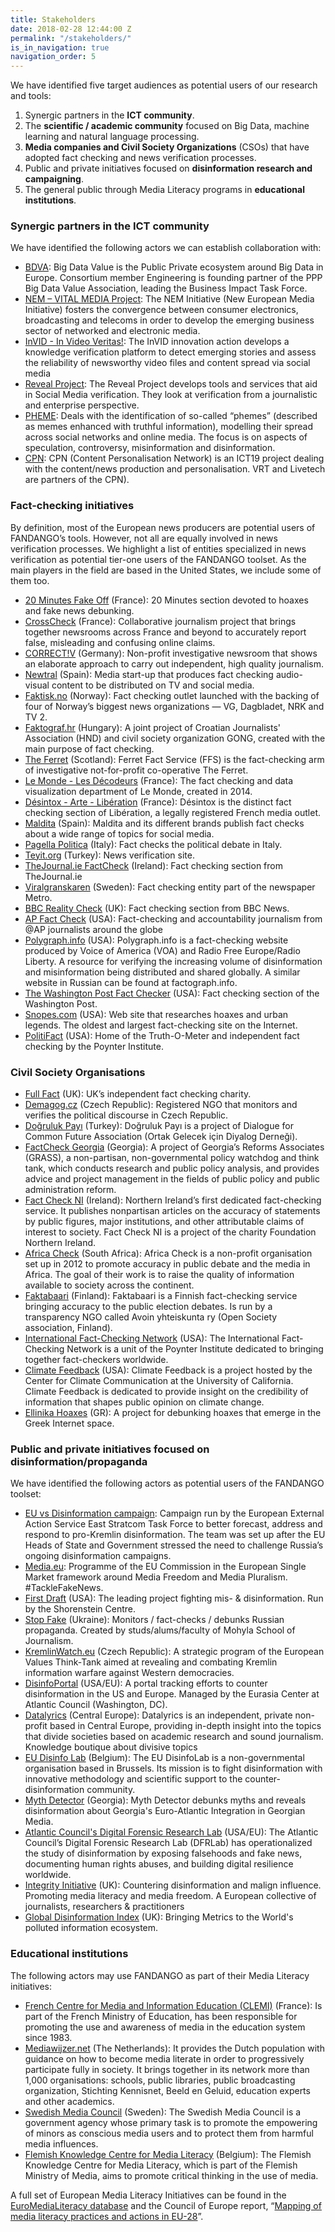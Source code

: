 ```yaml
---
title: Stakeholders
date: 2018-02-28 12:44:00 Z
permalink: "/stakeholders/"
is_in_navigation: true
navigation_order: 5
---
```


We have identified five target audiences as potential users of our research and tools:
1.  Synergic partners in the **ICT community**.
2.  The **scientific / academic community** focused on Big Data, machine learning and natural language processing.
3.  **Media companies and Civil Society Organizations** (CSOs) that have adopted fact checking and news verification processes.
4.  Public and private initiatives focused on **disinformation research and campaigning**.
5.  The general public through Media Literacy programs in **educational institutions**.

### Synergic partners in the ICT community

We have identified the following actors we can establish collaboration with:

- [BDVA](http://www.bdva.eu): Big Data Value is the Public Private ecosystem around Big Data in Europe. Consortium member Engineering is founding partner of the PPP Big Data Value Association, leading the Business Impact Task Force.
- [NEM – VITAL MEDIA Project](https://nem-initiative.org/): The NEM Initiative (New European Media Initiative) fosters the convergence between consumer electronics, broadcasting and telecoms in order to develop the emerging business sector of networked and electronic media.
- [InVID - In Video Veritas!](https://www.invid-project.eu): The InVID innovation action develops a knowledge verification platform to detect emerging stories and assess the reliability of newsworthy video files and content spread via social media
- [Reveal Project](https://revealproject.eu): The Reveal Project develops tools and services that aid in Social Media verification. They look at verification from a journalistic and enterprise perspective.
- [PHEME](https://www.pheme.eu): Deals with the identification of so-called “phemes” (described as memes enhanced with truthful information), modelling their spread across social networks and online media. The focus is on aspects of speculation, controversy, misinformation and disinformation.
- [CPN](): CPN (Content Personalisation Network) is an ICT19 project dealing with the content/news production and personalisation. VRT and Livetech are partners of the CPN).

### Fact-checking initiatives

By definition, most of the European news producers are potential users of FANDANGO’s tools. However, not all are equally involved in news verification processes. We highlight a list of entities specialized in news verification as potential tier-one users of the FANDANGO toolset. As the main players in the field are based in the United States, we include some of them too.

- [20 Minutes Fake Off](https://www.20minutes.fr/societe/desintox/) (France): 20 Minutes section devoted to hoaxes and fake news debunking.
- [CrossCheck](https://crosscheck.firstdraftnews.org/france-en/) (France): Collaborative journalism project that brings together newsrooms across France and beyond to accurately report false, misleading and confusing online claims.
- [CORRECT!V](https://correctiv.org/en/correctiv/) (Germany): Non-profit investigative newsroom that shows an elaborate approach to carry out independent, high quality journalism.
- [Newtral](https://www.lasexta.com/programas/el-objetivo/) (Spain): Media start-up that produces fact checking audio-visual content to be distributed on TV and social media.
- [Faktisk.no](https://www.faktisk.no) (Norway): Fact checking outlet launched with the backing of four of Norway’s biggest news organizations — VG, Dagbladet, NRK and TV 2.
- [Faktograf.hr](https://faktograf.hr) (Hungary): A joint project of Croatian Journalists' Association (HND) and civil society organization GONG, created with the main purpose of fact checking.
- [The Ferret](https://theferret.scot) (Scotland): Ferret Fact Service (FFS) is the fact-checking arm of investigative not-for-profit co-operative The Ferret.
- [Le Monde - Les Décodeurs](https://www.lemonde.fr/les-decodeurs/) (France): The fact checking and data visualization department of Le Monde, created in 2014.
- [Désintox - Arte - Libération](http://www.liberation.fr/desintox,99721) (France): Désintox is the distinct fact checking section of Libération, a legally registered French media outlet.
- [Maldita](https://maldita.es) (Spain): Maldita and its different brands publish fact checks about a wide range of topics for social media.
- [Pagella Politica](https://pagellapolitica.it) (Italy): Fact checks the political debate in Italy.
- [Teyit.org](https://teyit.org/eng/) (Turkey): News verification site.
- [TheJournal.ie FactCheck](http://www.thejournal.ie/factcheck/news/) (Ireland): Fact checking section from TheJournal.ie
- [Viralgranskaren](https://www.metro.se/viralgranskaren) (Sweden): Fact checking entity part of the newspaper Metro.
- [BBC Reality Check](https://www.bbc.com/news/topics/cp7r8vgl2rgt/reality-check) (UK): Fact checking section from BBC News.
- [AP Fact Check](https://apnews.com/tag/APFactCheck) (USA): Fact-checking and accountability journalism from @AP journalists around the globe
- [Polygraph.info](https://www.polygraph.info) (USA): Polygraph.info is a fact-checking website produced by Voice of America (VOA) and Radio Free Europe/Radio Liberty. A resource for verifying the increasing volume of disinformation and misinformation being distributed and shared globally. A similar website in Russian can be found at factograph.info.
- [The Washington Post Fact Checker](https://www.washingtonpost.com/news/fact-checker) (USA): Fact checking section of the Washington Post.
- [Snopes.com](https://www.snopes.com) (USA): Web site that researches hoaxes and urban legends. The oldest and largest fact-checking site on the Internet.
- [PolitiFact](https://www.politifact.com) (USA): Home of the Truth-O-Meter and independent fact checking by the Poynter Institute.

### Civil Society Organisations

- [Full Fact](https://fullfact.org) (UK): UK’s independent fact checking charity.
- [Demagog.cz](https://demagog.cz) (Czech Republic): Registered NGO that monitors and verifies the political discourse in Czech Republic.
- [Doğruluk Payı](http://www.dogrulukpayi.com) (Turkey): Doğruluk Payı is a project of Dialogue for Common Future Association (Ortak Gelecek için Diyalog Derneği).
- [FactCheck Georgia](http://factcheck.ge/en/) (Georgia): A project of Georgia’s Reforms Associates (GRASS), a non-partisan, non-governmental policy watchdog and think tank, which conducts research and public policy analysis, and provides advice and project management in the fields of public policy and public administration reform. 
- [Fact Check NI](https://www.factcheckni.org) (Ireland): Northern Ireland’s first dedicated fact-checking service. It publishes nonpartisan articles on the accuracy of statements by public figures, major institutions, and other attributable claims of interest to society. Fact Check NI is a project of the charity Foundation Northern Ireland.
- [Africa Check]() (South Africa): Africa Check is a non-profit organisation set up in 2012 to promote accuracy in public debate and the media in Africa. The goal of their work is to raise the quality of information available to society across the continent.
- [Faktabaari](https://www.faktabaari.fi/in-english/) (Finland): Faktabaari is a Finnish fact-checking service bringing accuracy to the public election debates. Is run by a transparency NGO called Avoin yhteiskunta ry (Open Society association, Finland).
- [International Fact-Checking Network](https://ifcncodeofprinciples.poynter.org) (USA): The International Fact-Checking Network is a unit of the Poynter Institute dedicated to bringing together fact-checkers worldwide.
- [Climate Feedback](https://climatefeedback.org) (USA): Climate Feedback is a project hosted by the Center for Climate Communication at the University of California. Climate Feedback is dedicated to provide insight on the credibility of information that shapes public opinion on climate change.
- [Ellinika Hoaxes](http://ellinikahoaxes.gr ) (GR): A project for debunking hoaxes that emerge in the Greek Internet space.

### Public and private initiatives focused on disinformation/propaganda

We have identified the following actors as potential users of the FANDANGO toolset:

- [EU vs Disinformation campaign](https://euvsdisinfo.eu): Campaign run by the European External Action Service East Stratcom Task Force to better forecast, address and respond to pro-Kremlin disinformation. The team was set up after the EU Heads of State and Government stressed the need to challenge Russia’s ongoing disinformation campaigns. 
- [Media.eu](http://europa.eu/rapid/press-release_IP-18-1746_en.htm): Programme of the EU Commission in the European Single Market framework around Media Freedom and Media Pluralism. #TackleFakeNews.
- [First Draft](https://firstdraftnews.org) (USA): The leading project fighting mis- & disinformation. Run by the Shorenstein Centre.
- [Stop Fake](https://www.stopfake.org) (Ukraine): Monitors / fact-checks / debunks Russian propaganda. Created by studs/alums/faculty of Mohyla School of Journalism.
- [KremlinWatch.eu](http://www.kremlinwatch.eu) (Czech Republic): A strategic program of the European Values Think-Tank aimed at revealing and combating Kremlin information warfare against Western democracies.
- [DisinfoPortal](https://disinfoportal.org) (USA/EU): A portal tracking efforts to counter disinformation in the US and Europe. Managed by the Eurasia Center at Atlantic Council (Washington, DC).
- [Datalyrics](https://datalyrics.org/en/) (Central Europe): Datalyrics is an independent, private non-profit based in Central Europe, providing in-depth insight into the topics that divide societies based on academic research and sound journalism. Knowledge boutique about divisive topics
- [EU Disinfo Lab](http://disinfo.eu) (Belgium): The EU DisinfoLab is a non-governmental organisation based in Brussels. Its mission is to fight disinformation with innovative methodology and scientific support to the counter-disinformation community.
- [Myth Detector](http://www.mythdetector.ge/en) (Georgia): Myth Detector debunks myths and reveals disinformation about Georgia's Euro-Atlantic Integration in Georgian Media.
- [Atlantic Council's Digital Forensic Research Lab](https://www.digitalsherlocks.org) (USA/EU): The Atlantic Council’s Digital Forensic Research Lab (DFRLab) has operationalized the study of disinformation by exposing falsehoods and fake news, documenting human rights abuses, and building digital resilience worldwide.
- [Integrity Initiative](https://www.integrityinitiative.net) (UK): Countering disinformation and malign influence. Promoting media literacy and media freedom. A European collective of journalists, researchers & practitioners
- [Global Disinformation Index](https://www.disinformationindex.com) (UK): Bringing Metrics to the World's polluted information ecosystem.

### Educational institutions

The following actors may use FANDANGO as part of their Media Literacy initiatives:

- [French Centre for Media and Information Education (CLEMI)]() (France): Is part of the French Ministry of Education, has been responsible for promoting the use and awareness of media in the education system since 1983.
- [Mediawijzer.net](https://www.mediawijzer.net/about-mediawijzer-net/) (The Netherlands): It provides the Dutch population with guidance on how to become media literate in order to progressively participate fully in society. It brings together in its network more than 1,000 organisations: schools, public libraries, public broadcasting organization, Stichting Kennisnet, Beeld en Geluid, education experts and other academics.
- [Swedish Media Council](https://statensmedierad.se/ovrigt/inenglish.579.html) (Sweden): The Swedish Media Council is a government agency whose primary task is to promote the empowering of minors as conscious media users and to protect them from harmful media influences.
- [Flemish Knowledge Centre for Media Literacy](https://cjsm.be/media/themas/mediawijsheid/vlaams-kenniscentrum-voor-mediawijsheid) (Belgium): The Flemish Knowledge Centre for Media Literacy, which is part of the Flemish Ministry of Media, aims to promote critical thinking in the use of media.

A full set of European Media Literacy Initiatives can be found in the [EuroMediaLiteracy database](https://euromedialiteracy.eu/database.php) and the Council of Europe report, “[Mapping of media literacy practices and actions in EU-28](https://www.epra.org/news_items/mapping-of-media-literacy-prectices-and-actions-in-eu-28-eao-report)”.